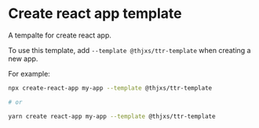 # Create react app template
A tempalte for create react app.

To use this template, add `--template @thjxs/ttr-template` when creating a new app.

For example:

```sh
npx create-react-app my-app --template @thjxs/ttr-template

# or

yarn create react-app my-app --template @thjxs/ttr-template
```